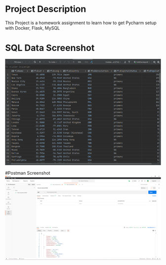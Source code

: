 # Project Description
This Project is a homework assignment to learn how to get Pycharm setup with Docker, Flask, MySQL

# SQL Data Screenshot
![SQL Data Output](screenshots/Capture2.PNG)

#Postman Screenshot
![postman request output](screenshots/Capture1.PNG)
